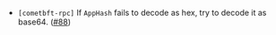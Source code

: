 - `[cometbft-rpc]` If `AppHash` fails to decode as hex, try to decode it as base64.
  ([\#88](https://github.com/cometbft/cometbft-rs/issues/88))
